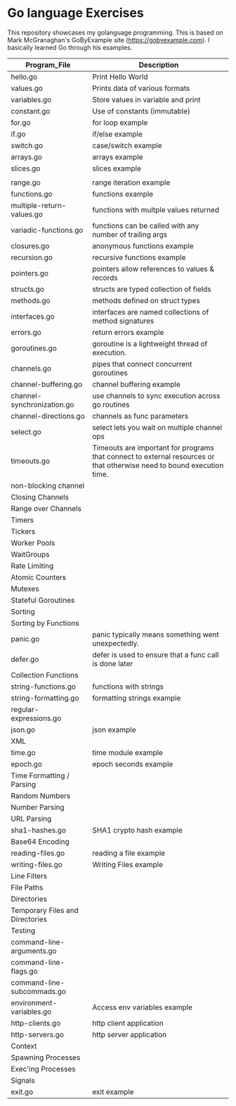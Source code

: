 # Go language Exercises

This repository showcases my golanguage programming. This is based on Mark McGranaghan's GoByExample site (https://gobyexample.com). I basically learned Go through his examples.

| Program_File          | Description                                         |
| --------------------- | --------------------------------------------------- |
| hello.go              | Print Hello World                                   |
| values.go             | Prints data of various formats                      |
| variables.go          | Store values in variable and print                  |
| constant.go           | Use of constants (immutable)                        |
| for.go                | for loop example                                    |
| if.go                 | if/else example                                     |
| switch.go             | case/switch example                                 |
| arrays.go             | arrays example                                      |
| slices.go             | slices example                                      |
|                       |                                                     |
| range.go              | range iteration example                             |
| functions.go          | functions example                                   |
| multiple-return-values.go | functions with multple values returned          |
| variadic-functions.go     | functions can be called with any number of trailing args |
| closures.go           | anonymous functions example                         |
| recursion.go          | recursive functions example                         |
| pointers.go           | pointers allow references to values & records       |
| structs.go            | structs are typed collection of fields              |
| methods.go            | methods defined on struct types                     |
| interfaces.go         | interfaces are named collections of method signatures |
| errors.go             | return errors example                               |
| goroutines.go         | goroutine is a lightweight thread of execution.     |
| channels.go           | pipes that connect concurrent goroutines            |
| channel-buffering.go  | channel buffering example                           |
| channel-synchronization.go | use channels to sync execution across go routines |
| channel-directions.go | channels as func parameters                         |
| select.go             | select lets you wait on multiple channel ops        |
| timeouts.go           | Timeouts are important for programs that connect to external resources or that otherwise need to bound execution time. |
| non-blocking channel  |                                                     |
| Closing Channels      |                                                     |
| Range over Channels   |                                                     |
| Timers                |                                                     |
| Tickers               |                                                     |
| Worker Pools          |                                                     |
| WaitGroups            |                                                     |
| Rate Limiting         |                                                     |
| Atomic Counters       |                                                     |
| Mutexes               |                                                     |
| Stateful Goroutines   |                                                     |
| Sorting               |                                                     |
| Sorting by Functions  |                                                     |
| panic.go              | panic typically means something went unexpectedly.  |
| defer.go              | defer is used to ensure that a func call is done later |
| Collection Functions  |                                                     |
| string-functions.go   | functions with strings                              |
| string-formatting.go  | formatting strings example                          |
| regular-expressions.go |                                                    |
| json.go               | json example                                        |
| XML                   |                                                     |
| time.go               | time module example                                 |
| epoch.go              | epoch seconds example                               |
| Time Formatting / Parsing |                                                 |
| Random Numbers        |                                                     |
| Number Parsing        |                                                     |
| URL Parsing           |                                                     |
| sha1-hashes.go        | SHA1 crypto hash example                            |
| Base64 Encoding       |                                                     |
| reading-files.go      | reading a file example                              |
| writing-files.go      | Writing Files example                               |
| Line Filters          |                                                     |
| File Paths            |                                                     |
| Directories           |                                                     |
| Temporary Files and Directories |                                           |
| Testing               |                                                     |
| command-line-arguments.go |                                                 |
| command-line-flags.go |                                                     |
| command-line-subcommads.go |                                                |
| environment-variables.go | Access env variables example                     |
| http-clients.go       | http client application                             |
| http-servers.go       | http server application                             |
| Context               |                                                     |
| Spawning Processes    |                                                     |
| Exec'ing Processes    |                                                     |
| Signals               |                                                     |
| exit.go               | exit example                                        |
